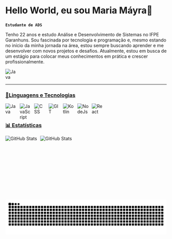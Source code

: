 # Hello World, eu sou Maria Máyra💛

**`Estudante de ADS`**

Tenho 22 anos e estudo Análise e Desenvolvimento de Sistemas no IFPE Garanhuns. Sou fascinada por tecnologia e programação e, mesmo estando no início da minha jornada na área, estou sempre buscando aprender e me desenvolver com novos projetos e desafios. Atualmente, estou em busca de um estágio para colocar meus conhecimentos em prática e crescer profissionalmente.


<div>
    <a href="https://www.linkedin.com/in/m%C3%A1yra-andrade-b77961231/">
    <img
        align="left"
        alt="Java"
        title="Java"
        width="35px"
    style="padding-right:10px" src="https://cdn.jsdelivr.net/gh/devicons/devicon@latest/icons/linkedin/linkedin-original.svg" />
</div>
</br>
</br>


---
### 🤖Linguagens e Tecnologias 

<img
    align="left"
    alt="Java"
    title="Java"
    width="35px"
    style="padding-right:10px"
    src="https://cdn.jsdelivr.net/gh/devicons/devicon@latest/icons/java/java-original.svg" 
 />
 <img 
    align="left"
    alt="JavaScript"
    title="JavaScript,"
    width="35px"
    style="padding-right:10px"
    src="https://cdn.jsdelivr.net/gh/devicons/devicon@latest/icons/html5/html5-original.svg" 
/>
 <img 
    align="left"
    alt="CSS"
    title="CSS,"
    width="35px"
    style="padding-right:10px"
    src="https://cdn.jsdelivr.net/gh/devicons/devicon@latest/icons/css3/css3-original.svg"
/>

<img 
    align="left"
    alt="GIT"
    title="GIT,"
    width="35px"
    style="padding-right:10px"
    src="https://cdn.jsdelivr.net/gh/devicons/devicon@latest/icons/git/git-original.svg" />

<img 
    align="left"
    alt="Kotlin"
    title="Kotlin,"
    width="35px"
    style="padding-right:10px"
    src="https://cdn.jsdelivr.net/gh/devicons/devicon@latest/icons/kotlin/kotlin-original.svg" />
<img 
    align="left"
    alt="NodeJs"
    title="Node.js,"
    width="35px"
    style="padding-right:10px"
    src="https://cdn.jsdelivr.net/gh/devicons/devicon@latest/icons/nodejs/nodejs-original.svg" />
<img 
    align="left"
    alt="React"
    title="React,"
    width="35px"
    style="padding-right:10px"
    src="https://cdn.jsdelivr.net/gh/devicons/devicon@latest/icons/react/react-original.svg" 
/>
<br/>
<br/>


### 📊 Estatísticas

<p>
  <img 
    align="left" 
    alt="GitHub Stats" 
    height="200" 
    style="padding-right: 10px;" 
    src="https://github-readme-stats.vercel.app/api?username=mayx2&show_icons=true&theme=gruvbox&include_all_commits=true&locale=pt-br" 
  />

<img 
      align="left" 
      alt="GitHub Stats" 
      height="200" 
      src="https://github-readme-stats.vercel.app/api/top-langs/?username=mayx2&theme=gruvbox&layout=compact&custom_title=Tecnologias&langs_count=9" 
  />

</p>
<picture>
  <source media="(prefers-color-scheme: dark)" srcset="https://raw.githubusercontent.com/mayx2/mayx2/output/github-contribution-grid-snake-dark.svg">
  <source media="(prefers-color-scheme: light)" srcset="https://raw.githubusercontent.com/mayx2/mayx2/output/github-contribution-grid-snake.svg">
  <img alt="github contribution grid snake animation" src="https://raw.githubusercontent.com/mayx2/mayx2/output/github-contribution-grid-snake.svg">
</picture>

          

